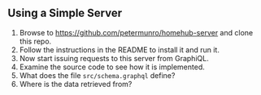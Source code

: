 ## Using a Simple Server

1. Browse to https://github.com/petermunro/homehub-server and clone this repo.
2. Follow the instructions in the README to install it and run it.
3. Now start issuing requests to this server from GraphiQL.
4. Examine the source code to see how it is implemented.
5. What does the file `src/schema.graphql` define?
6. Where is the data retrieved from?
